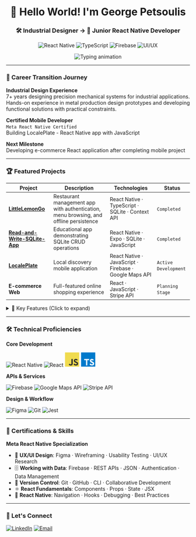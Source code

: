 <h1 align="center">👋 Hello World! I'm George Petsoulis</h1>
<h3 align="center">🛠️ Industrial Designer → 📱 Junior React Native Developer</h3>

<p align="center">
  <img src="https://img.shields.io/badge/React_Native-20232A?style=for-the-badge&logo=react&logoColor=61DAFB" alt="React Native">
  <img src="https://img.shields.io/badge/TypeScript-3178C6?style=for-the-badge&logo=typescript&logoColor=white" alt="TypeScript">
  <img src="https://img.shields.io/badge/Firebase-FFCA28?style=for-the-badge&logo=firebase&logoColor=black" alt="Firebase">
  <img src="https://img.shields.io/badge/UI/UX-Design-FF6B6B?style=for-the-badge&logo=figma&logoColor=white" alt="UI/UX">
</p>

<p align="center">
  <img src="https://readme-typing-svg.demolab.com?font=Roboto&size=24&duration=4000&pause=1000&color=61DAFB&center=true&vCenter=true&width=550&lines=Welcome+To+My+Workshop;Where+Ideas+Come+to+Life" alt="Typing animation">
</p>

---

### 🚀 Career Transition Journey

**Industrial Design Experience**  
7+ years designing precision mechanical systems for industrial applications. Hands-on experience in metal production design prototypes and developing functional solutions with practical constraints.

**Certified Mobile Developer**  
`Meta React Native Certified`  
Building LocalePlate - React Native app with JavaScript 

**Next Milestone**  
Developing e-commerce React application after completing mobile project

---

### 🏆 Featured Projects

| Project | Description | Technologies | Status |
|---------|-------------|--------------|--------|
| **[LittleLemonGo](https://github.com/pro804/LittleLemonGo)** | Restaurant management app with authentication, menu browsing, and offline persistence | React Native · TypeScript · SQLite · Context API | `Completed` |
| **[Read-and-Write-SQLite-App](https://github.com/pro804/Read-and-Write-with-SQLite-App)** | Educational app demonstrating SQLite CRUD operations | React Native · Expo · SQLite · JavaScript | `Completed` |
| **[LocalePlate](https://github.com/pro804/LocalePlate)** | Local discovery mobile application | React Native · JavaScript · Firebase · Google Maps API | `Active Development` |
| **E-commerce Web** | Full-featured online shopping experience | React · JavaScript · Stripe API | `Planning Stage` |

<details>
<summary>📌 Key Features (Click to expand)</summary>

**LittleLemonGo**  
✅ User Authentication · 🔍 Menu Browsing · 💾 Offline Data · 🔄 Real-time Sync  
📱 Type-Safe Code · 🧩 Context API · 🎬 Animated UI  

**Read-and-Write-SQLite-App**  
📚 Educational Focus · 💾 Local Storage · 🔄 CRUD Operations  
📱 Expo-Based · 👨‍🏫 Beginner-Friendly  

**LocalePlate**  
🗺️ Location-Based Discovery · 🔥 Firebase Backend · 🔍 Search Functionality  
📱 Cross-Platform · 📍 Map Integration  

**E-commerce Web**  
🛒 Shopping Cart · 💳 Stripe Payments · 📦 Inventory Management  
🌐 Responsive Design · 📊 User Dashboard  

</details>

---

### 🛠 Technical Proficiencies

**Core Development**  
<div>
  <img src="https://reactnative.dev/img/header_logo.svg" width="40" title="React Native">
  <img src="https://cdn.worldvectorlogo.com/logos/react-2.svg" width="40" title="React">
  <img src="https://raw.githubusercontent.com/devicons/devicon/master/icons/javascript/javascript-original.svg" width="40" title="JavaScript">
  <img src="https://raw.githubusercontent.com/devicons/devicon/master/icons/typescript/typescript-original.svg" width="40" title="TypeScript">
</div>

**APIs & Services**  
<div>
  <img src="https://firebase.google.com/static/downloads/brand-guidelines/PNG/logo-logomark.png" width="40" alt="Firebase">
  <img src="https://www.vectorlogo.zone/logos/google_maps/google_maps-icon.svg" width="40" title="Google Maps API">
  <img src="https://www.vectorlogo.zone/logos/stripe/stripe-icon.svg" width="40" title="Stripe API">
</div>

**Design & Workflow**  
<div>
  <img src="https://www.vectorlogo.zone/logos/figma/figma-icon.svg" width="40" title="Figma">
  <img src="https://www.vectorlogo.zone/logos/git-scm/git-scm-icon.svg" width="40" title="Git">
  <img src="https://www.vectorlogo.zone/logos/jestjsio/jestjsio-icon.svg" width="40" title="Jest">
</div>

---

### 📜 Certifications & Skills

**Meta React Native Specialization**  

- 🎨 **UX/UI Design**: Figma · Wireframing · Usability Testing · UI/UX Research
- 🗄️ **Working with Data**: Firebase · REST APIs · JSON · Authentication · Data Management
- 🔀 **Version Control**: Git · GitHub · CLI · Collaborative Development
- ⚛️ **React Fundamentals**: Components · Props · State · JSX
- 📱 **React Native**: Navigation · Hooks · Debugging · Best Practices

---

### 🤝 Let's Connect

[![LinkedIn](https://img.shields.io/badge/LinkedIn-0077B5?style=for-the-badge&logo=linkedin&logoColor=white)](https://www.linkedin.com/in/georgios-petsoulis-02b3ba365/)
[![Email](https://img.shields.io/badge/Email-D14836?style=for-the-badge&logo=gmail&logoColor=white)](mailto:petsoulis.appdev@gmail.com)

